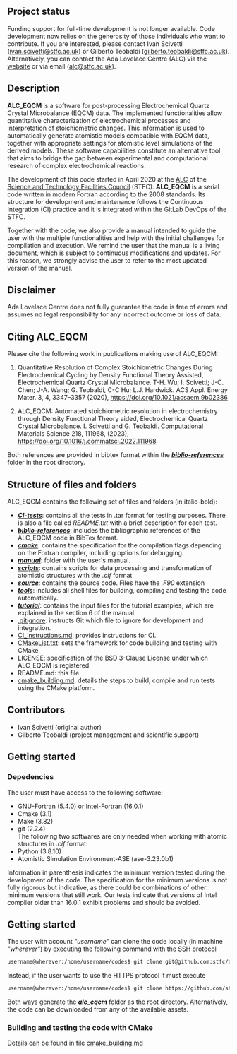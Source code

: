 ## Project status
Funding support for full-time development is not longer available. Code development now relies on the generosity of those individuals who want to contribute. If you are interested, please contact Ivan Scivetti (ivan.scivetti@stfc.ac.uk) or Gilberto Teobaldi (gilberto.teobaldi@stfc.ac.uk).  
Alternatively, you can contact the Ada Lovelace Centre (ALC) via the [website](https://adalovelacecentre.ac.uk/contact-us/) or via email (alc@stfc.ac.uk).  

## Description
**ALC_EQCM** is a software for post-processing Electrochemical Quartz Crystal Microbalance (EQCM) data. The implemented functionalities allow quantitative characterization of electrochemical processes and interpretation of stoichiometric changes. This information is used to automatically generate atomistic models compatible with EQCM data, together with appropriate settings for atomistic level simulations of the derived models. These software capabilities constitute an alternative tool that aims to bridge the gap between experimental and computational research of complex electrochemical reactions.

The development of this code started in April 2020 at the [ALC](https://adalovelacecentre.ac.uk/) of the [Science and Technology Facilities Council](https://stfc.ukri.org/) (STFC). **ALC_EQCM** is a serial code written in modern Fortran according to the 2008 standards. Its structure for development and maintenance follows the Continuous Integration (CI) practice and it is integrated within the GitLab DevOps of the STFC.

Together with the code, we also provide a manual intended to guide the user with the multiple functionalities and help with the initial challenges for compilation and execution. We remind the user that the manual is a living document, which is subject to continuous modifications and updates. For this reason, we strongly advise the user to refer to the most updated version of the manual.

## Disclaimer
Ada Lovelace Centre does not fully guarantee the code is free of errors and assumes no legal responsibility for any incorrect outcome or loss of data.

## Citing ALC_EQCM
Please cite the following work in publications making use of ALC_EQCM:

1) Quantitative Resolution of Complex Stoichiometric Changes During Electrochemical Cycling by Density Functional Theory Assisted, Electrochemical Quartz Crystal Microbalance. T-H. Wu; I. Scivetti; J-C. Chen; J-A. Wang; G. Teobaldi, C-C Hu; L.J. Hardwick. ACS Appl. Energy Mater. 3, 4, 3347–3357 (2020), https://doi.org/10.1021/acsaem.9b02386

2) ALC_EQCM: Automated stoichiometric resolution in electrochemistry through Density Functional Theory aided, Electrochemical Quartz Crystal Microbalance. I. Scivetti and G. Teobaldi. Computational Materials Science 218, 111968, (2023), https://doi.org/10.1016/j.commatsci.2022.111968

Both references are provided in bibtex format within the [***biblio-references***](./biblio-references) folder in the root directory.

## Structure of files and folders
ALC_EQCM contains the following set of files and folders (in italic-bold):

* [***CI-tests***](./CI-tests): contains all the tests in .tar format for testing purposes. There is also a file called *README.txt* with a brief description for each test.
* [***biblio-references***](./biblio-references): includes the bibliographic references of the ALC_EQCM code in BibTex format. 
* [***cmake***](./cmake): contains the specification for the compilation flags depending on the Fortran compiler, including options for debugging.
* [***manual***](./manual): folder with the user's manual.
* [***scripts***](./scripts): contains scripts for data processing and transformation of atomistic structures with the *.cif* format
* [***source***](./source): contains the source code. Files have the *.F90* extension
* [***tools***](./tools): includes all shell files for building, compiling and testing the code automatically.
* [***tutorial***](./tutorials): contains the input files for the tutorial examples, which are explained in the section 6 of the manual
* [.gitignore](./.gitignore): instructs Git which file to ignore for development and integration.
* [CI_instructions.md](./CI_instructions.md): provides instructions for CI.
* [CMakeList.txt](./CMakeList.txt): sets the framework for code building and testing with CMake.
* LICENSE: specification of the BSD 3-Clause License under which ALC_EQCM is registered.
* README.md: this file.
* [cmake_building.md](./cmake_building.md): details the steps to build, compile and run tests using the CMake platform.

## Contributors
 * Ivan Scivetti (original author)
 * Gilberto Teobaldi (project management and scientific support)

## Getting started  
### Depedencies
The user must have access to the following software:  

* GNU-Fortran (5.4.0) or Intel-Fortran (16.0.1)
* Cmake (3.1)  
* Make (3.82)  
* git (2.7.4)  
The following two softwares are only needed when working with atomic structures in *.cif* format:
* Python (3.8.10)
* Atomistic Simulation Environment-ASE (ase-3.23.0b1)

Information in parenthesis indicates the minimum version tested during the development of the code. The specification for the minimum versions is not fully rigorous but indicative, as there could be combinations of other minimum versions that still work. Our tests indicate that versions of Intel compiler older than 16.0.1 exhibit problems and should be avoided.

## Getting started
The user with account *"username"* can clone the code locally (in machine *"wherever"*) by executing the following command with the SSH protocol
```sh
username@wherever:/home/username/codes$ git clone git@github.com:stfc/alc_eqcm.git
```
Instead, if the user wants to use the HTTPS protocol it must execute
```sh
username@wherever:/home/username/codes$ git clone https://github.com/stfc/alc_eqcm.git
```
Both ways generate the ***alc_eqcm*** folder as the root directory. Alternatively, the code can be downloaded from any of the available assets.


### Building and testing the code with CMake
Details can be found in file [cmake_building.md](./cmake_building.md)
